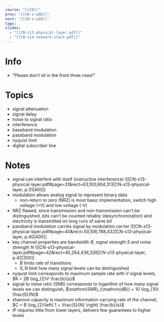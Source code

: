 ```yaml
---
course: "[[CN]]"
prev: "[[CN-v-w08]]"
next: "[[CN-v-w10]]"
tags:
slides:
  - "[[CN-s13-physical-layer.pdf]]"
  - "[[CN-s14-network-stack.pdf]]"
---
```



# Info
- "Please don't sit in the front three rows!"


# Topics
- signal attenuation
- signal delay
- noise to signal ratio
- interference
- baseband modulation
- passband modulation
- nyquist limit
- digital subscriber line


# Notes
- signal can interfere with itself (instructive interference) ![[CN-s13-physical-layer.pdf#page=31&rect=63,100,604,313|CN-s13-physical-layer, p.31|400]]
- modulation allows analog signal to represent binary data
	- non-return to zero (NRZ) is most basic implementation, switch high voltage (+V) and low voltage (-V)
- NRZ flawed, since transmission and non-transmission can't be distinguished, bits can't be counted reliably (desynchronization) and electricity is transmitted on long runs of same bit
- passband modulation carries signal by modulation carrier ![[CN-s13-physical-layer.pdf#page=40&rect=50,106,788,432|CN-s13-physical-layer, p.40|400]]
- key channel properties are bandwidth $B$, signal strength $S$ and noise strength $N$ ![[CN-s13-physical-layer.pdf#page=42&rect=45,264,436,326|CN-s13-physical-layer, p.42|300]]
	- $B$ limits rate of transitions
	- $S, N$ limit how many signal levels can be distinguished
- nyquist limit corresponds to maximum sample rate with $V$ signal levels, $R = 2B \log_{2}V \frac{b}{s}$
- signal to noise ratio (SNR) corresponds to logarithm of how many signal levels we can distinguish, $\mathrm{SNR}_{\mathrm{dB}} = 10 \log_{10} \frac{S}{N}$
- shannon capacity is maximum information carrying rate of the channel, $C = B \log_{2}\left( 1 + \frac{S}{N} \right) \frac{b}{s}$
- IP requires little from lower layers, delivers few guarantees to higher levels
